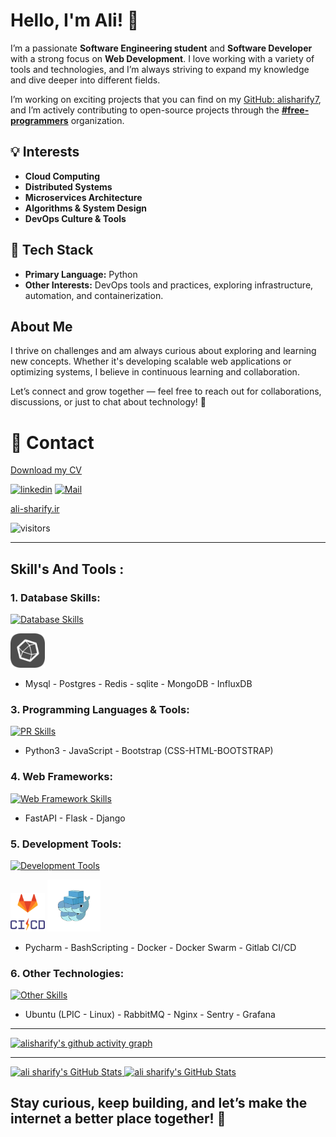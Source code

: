# Hello, I'm Ali! 👋

I’m a passionate **Software Engineering student** and **Software Developer** with a strong focus on **Web Development**. I love working with a variety of tools and technologies, and I’m always striving to expand my knowledge and dive deeper into different fields.

I’m working on exciting projects that you can find on my [GitHub: alisharify7](https://github.com/alisharify7), and I’m actively contributing to open-source projects through the **[#free-programmers](https://github.com/free-programmers)** organization.

## 💡 Interests
- **Cloud Computing**
- **Distributed Systems**
- **Microservices Architecture**
- **Algorithms & System Design**
- **DevOps Culture & Tools**

## 🐍 Tech Stack
- **Primary Language:** Python
- **Other Interests:** DevOps tools and practices, exploring infrastructure, automation, and containerization.

## About Me
I thrive on challenges and am always curious about exploring and learning new concepts. Whether it's developing scalable web applications or optimizing systems, I believe in continuous learning and collaboration.

Let’s connect and grow together — feel free to reach out for collaborations, discussions, or just to chat about technology! 🚀


# 💬 Contact
<a href="https://www.ali-sharify.ir/resume.html">Download my CV</a>

[![linkedin](https://skillicons.dev/icons?i=linkedin)](https://ir.linkedin.com/in/ali-sharify-b31422249)
[![Mail](https://skillicons.dev/icons?i=gmail)](mailto:alisharifyofficial@gmail.com)

<a href="https://www.ali-sharify.ir/">ali-sharify.ir</a>

![visitors](https://komarev.com/ghpvc/?username=alisharify7gh&label=Profile%20views&color=0e75b6&style=flat)

[//]: # ([![Email Badge]&#40;https://img.shields.io/badge/-Email-c14438?style=flat-square&logo=Gmail&logoColor=white&link=mailto:yaronhuang@foxmail.com&#41;]&#40;mailto:alisharifyoffcial@gmail.com&#41;)


---

## Skill's And Tools :

### 1. Database Skills:
[![Database Skills](https://skillicons.dev/icons?i=mysql,postgres,redis,mongodb&perline=5)](https://github.com/alisharify7)

<img  style="width: 55px" src="./doc-img/influxdb.png">

- Mysql - Postgres - Redis - sqlite - MongoDB - InfluxDB

### 3. Programming Languages & Tools:
[![PR Skills](https://skillicons.dev/icons?i=python,js,bootstrap&perline=5)](https://github.com/alisharify7)
- Python3 - JavaScript - Bootstrap (CSS-HTML-BOOTSTRAP)


### 4. Web Frameworks:
[![Web Framework Skills](https://skillicons.dev/icons?i=fastapi,flask,django&perline=5)](https://github.com/alisharify7)

- FastAPI - Flask - Django


### 5. Development Tools:
[![Development Tools](https://skillicons.dev/icons?i=pycharm,bash,postman,docker&perline=5)](https://github.com/alisharify7)


<div>  
<img style="width: 55px; display:inline;" src="./doc-img/gitlab-ci-cd-logo_2x.png">
<img style="width: 85px; display:inline;" src="./doc-img/1_TOluAaqOoEoiibUmmvRyuA.webp">
</div>

- Pycharm - BashScripting - Docker - Docker Swarm - Gitlab CI/CD


### 6. Other Technologies:
[![Other Skills](https://skillicons.dev/icons?i=ubuntu,rabbitmq,nginx,sentry,grafana&perline=10)](https://github.com/alisharify7)

- Ubuntu (LPIC - Linux) - RabbitMQ - Nginx - Sentry - Grafana


---

[![alisharify's github activity graph](https://github-readme-activity-graph.vercel.app/graph?username=alisharify7&theme=github-compact)](https://github.com/ashutosh00710/github-readme-activity-graph)


---
<a href="https://github.com/alisharify7">
  <img  src="https://github-readme-stats.vercel.app/api?username=alisharify7&show_icons=true&line_height=30&count_private=true&title_color=ab72c0&text_color=ab72c0&icon_color=6aa6f8&bg_color=22272e" alt="ali sharify's GitHub Stats" />
</a>

<a href="https://github.com/alisharify7">
  <img  src="https://github-readme-stats.vercel.app/api/top-langs/?username=alisharify7&hide=&langs_count=50&title_color=ab72c0&text_color=ab72c0&icon_color=6aa6f8&bg_color=22272e" alt="ali sharify's GitHub Stats" />
</a>


## Stay curious, keep building, and let’s make the internet a better place together! 🚀

